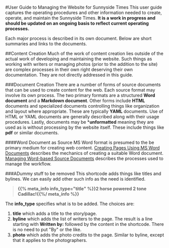#User Guide to Managing the Website for Sunnyside Times
This user guide captures the operating procedures and other information needed to create, operate, and maintain
the Sunnyside Times.  **It is a work in progress and should be updated on an ongoing basis to reflect current
operating processes.**

Each major process is described in its own document.  Below are short summaries and links to the documents.

##Content Creation
Much of the work of content creation lies outside of the actual work of developing and maintaining the website.
Such things as working with writers or managing photos (prior to the addition to the site) are complex processes
in their own right deserving their own documentation.  They are not directly addressed in this guide.

###Document Creation
There are a number of forms of source documents that can be used to create content for the web.  Each source format
may involve its own process.  The two primary formats are a structured **Word document** and a **Markdown document**.
Other forms include **HTML** documents and specialized documents controlling things like organization and layout
where appropriate.  These are typically **YAML** documents. Use of HTML or YAML documents are generally described
along with their usage procedures.  Lastly, documents may be ***unformatted** meaning they are used as is without
processing by the website itself.  These include things like **pdf** or similar documents.

####Word Document as Source
MS Word format is presumed to the be primary medium for creating web content.
[Creating Pages Using MS Word Documents](https://sunnyside-times.com/pages/admin/word_based_input) describes the
mechanics of creating a suitable Word document.
[Managing Word-based Source Documents](https://sunnyside-times.com/pages/admin/website_management/word_based_source_control)
describes the processes used to manage the workflow.



###ADummy stuff to be removed
This shortcode adds things like titles and bylines.  We can easily add other such info as the need is 
identified.  

> **\{\{% meta_info info_type="title" %\}\}2 horse powered 2 tone Cadillac!\{\{%/ meta_info %\}\}**

The **info_type** specifies what is to be added.  The choices are:

1. **title** which adds a title to the story/page.
2. **byline** which adds the list of writers to the page.  The result is a line starting with **Written by:** 
   followed by the content in the shortcode.  There is no need to put "By" or the like.
3. **photo** which adds the photo credits to the page.  Similar to byline, except that it applies to
    the photographers.
    



